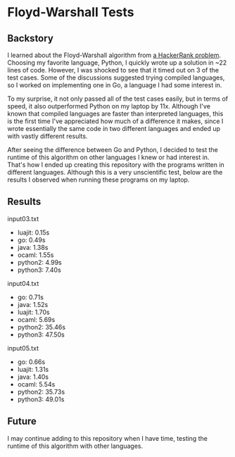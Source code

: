 # Floyd-Warshall Tests

## Backstory

I learned about the Floyd-Warshall algorithm from
[a HackerRank problem](https://www.hackerrank.com/challenges/floyd-city-of-blinding-lights).
Choosing my favorite language, Python, I quickly wrote up a solution in ~22
lines of code. However, I was shocked to see that it timed out on 3 of the test
cases. Some of the discussions suggested trying compiled languages, so I
worked on implementing one in Go, a language I had some interest in.

To my surprise, it not only passed all of the test cases easily, but in terms
of speed, it also outperformed Python on my laptop by 11x. Although I've known
that compiled languages are faster than interpreted languages, this is the first
time I've appreciated how much of a difference it makes, since I wrote
essentially the same code in two different languages and ended up with vastly
different results.

After seeing the difference between Go and Python, I decided to test the runtime
of this algorithm on other languages I knew or had interest in. That's how I
ended up creating this repository with the programs written in different
languages. Although this is a very unscientific test, below are the results I
observed when running these programs on my laptop.

## Results

input03.txt
  - luajit:   0.15s
  - go:       0.49s
  - java:     1.38s
  - ocaml:    1.55s
  - python2:  4.99s
  - python3:  7.40s 

input04.txt
  - go:       0.71s
  - java:     1.52s
  - luajit:   1.70s
  - ocaml:    5.69s
  - python2:  35.46s
  - python3:  47.50s

input05.txt
  - go:       0.66s
  - luajit:   1.31s
  - java:     1.40s
  - ocaml:    5.54s
  - python2:  35.73s
  - python3:  49.01s

## Future

I may continue adding to this repository when I have time, testing the runtime
of this algorithm with other languages.
